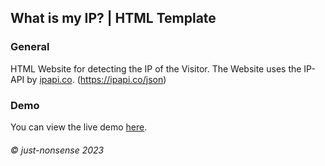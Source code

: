 ## What is my IP? | HTML Template

### General
HTML Website for detecting the IP of the Visitor. The Website uses the IP-API by [ipapi.co](https://ipapi.co/). (https://ipapi.co/json)

### Demo
You can view the live demo [here](https://dsc.gg). 

###### © just-nonsense 2023
